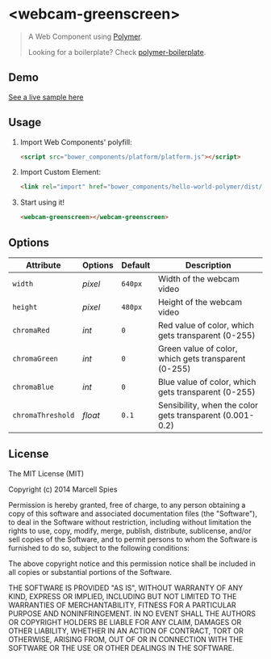 # &lt;webcam-greenscreen&gt;

> A Web Component using [Polymer](http://www.polymer-project.org/).
> 
> Looking for a boilerplate? Check [polymer-boilerplate](https://github.com/webcomponents/polymer-boilerplate).

## Demo

[See a live sample here](http://marcells.github.io/webcam-greenscreen-polymer)

## Usage

1. Import Web Components' polyfill:

    ```html
    <script src="bower_components/platform/platform.js"></script>
    ```

2. Import Custom Element:

    ```html
    <link rel="import" href="bower_components/hello-world-polymer/dist/hello-world.html">
    ```

3. Start using it!

    ```html
    <webcam-greenscreen></webcam-greenscreen>
    ```

## Options

Attribute           | Options         | Default             | Description
---                 | ---             | ---                 | ---
`width`             | *pixel*         | `640px`             | Width of the webcam video
`height`            | *pixel*         | `480px`             | Height of the webcam video
`chromaRed`         | *int*           | `0`                 | Red value of color, which gets transparent (0-255)
`chromaGreen`       | *int*           | `0`                 | Green value of color, which gets transparent (0-255)
`chromaBlue`        | *int*           | `0`                 | Blue value of color, which gets transparent (0-255)
`chromaThreshold`   | *float*         | `0.1`               | Sensibility, when the color gets transparent (0.001-0.2)

## License

The MIT License (MIT)

Copyright (c) 2014 Marcell Spies

Permission is hereby granted, free of charge, to any person obtaining a copy
of this software and associated documentation files (the "Software"), to deal
in the Software without restriction, including without limitation the rights
to use, copy, modify, merge, publish, distribute, sublicense, and/or sell
copies of the Software, and to permit persons to whom the Software is
furnished to do so, subject to the following conditions:

The above copyright notice and this permission notice shall be included in
all copies or substantial portions of the Software.

THE SOFTWARE IS PROVIDED "AS IS", WITHOUT WARRANTY OF ANY KIND, EXPRESS OR
IMPLIED, INCLUDING BUT NOT LIMITED TO THE WARRANTIES OF MERCHANTABILITY,
FITNESS FOR A PARTICULAR PURPOSE AND NONINFRINGEMENT. IN NO EVENT SHALL THE
AUTHORS OR COPYRIGHT HOLDERS BE LIABLE FOR ANY CLAIM, DAMAGES OR OTHER
LIABILITY, WHETHER IN AN ACTION OF CONTRACT, TORT OR OTHERWISE, ARISING FROM,
OUT OF OR IN CONNECTION WITH THE SOFTWARE OR THE USE OR OTHER DEALINGS IN
THE SOFTWARE.